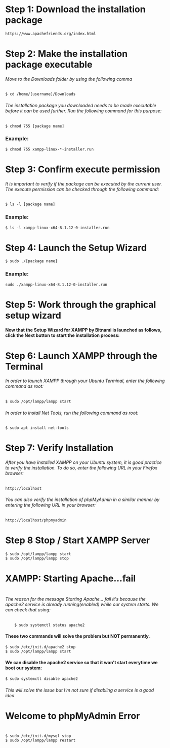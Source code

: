 # Step 1: Download the installation package

    https://www.apachefriends.org/index.html

# Step 2: Make the installation package executable

###### Move to the Downloads folder by using the following comma

    $ cd /home/[username]/Downloads

###### The installation package you downloaded needs to be made executable before it can be used further. Run the following command for this purpose:

    $ chmod 755 [package name]

### Example:

    $ chmod 755 xampp-linux-*-installer.run

# Step 3: Confirm execute permission

###### It is important to verify if the package can be executed by the current user. The execute permission can be checked through the following command:

    $ ls -l [package name]

### Example:

    $ ls -l xampp-linux-x64-8.1.12-0-installer.run

# Step 4: Launch the Setup Wizard

    $ sudo ./[package name]

### Example:

    sudo ./xampp-linux-x64-8.1.12-0-installer.run

# Step 5: Work through the graphical setup wizard

#### Now that the Setup Wizard for XAMPP by Bitnami is launched as follows, click the Next button to start the installation process:

# Step 6: Launch XAMPP through the Terminal

###### In order to launch XAMPP through your Ubuntu Terminal, enter the following command as root:

    $ sudo /opt/lampp/lampp start

###### In order to install Net Tools, run the following command as root:

    $ sudo apt install net-tools

# Step 7: Verify Installation

###### After you have installed XAMPP on your Ubuntu system, it is good practice to verify the installation. To do so, enter the following URL in your Firefox browser:

    http://localhost

###### You can also verify the installation of phpMyAdmin in a similar manner by entering the following URL in your browser:

    http://localhost/phpmyadmin

# Step 8 Stop / Start XAMPP Server

    $ sudo /opt/lampp/lampp start
    $ sudo /opt/lampp/lampp stop

#

# XAMPP: Starting Apache...fail

#

###### The reason for the message Starting Apache... fail it's because the apache2 service is already running(enabled) while our system starts. We can check that using:

        $ sudo systemctl status apache2

#### These two commands will solve the problem but NOT permanently.

    $ sudo /etc/init.d/apache2 stop
    $ sudo /opt/lampp/lampp start

#### We can disable the apache2 service so that it won't start everytime we boot our system:

    $ sudo systemctl disable apache2

###### This will solve the issue but I'm not sure if disabling a service is a good idea.

#

# Welcome to phpMyAdmin Error

#

    $ sudo /etc/init.d/mysql stop
    $ sudo /opt/lampp/lampp restart
